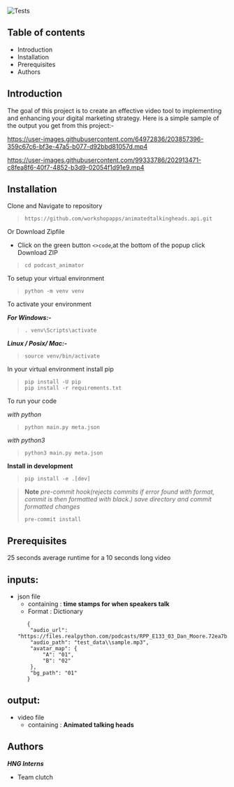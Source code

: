 
![Tests](https://github.com/nwizugbesamson/podcast_animator/actions/workflows/tests.yaml/badge.svg)
## Table of contents
- Introduction
- Installation
- Prerequisites
- Authors
## Introduction
The goal of this project is to create an effective video tool to implementing and enhancing your digital marketing strategy.
Here is a simple sample of the output you get from this project:-

https://user-images.githubusercontent.com/64972836/203857396-359c67c6-bf3e-47a5-b077-d92bbd81057d.mp4

https://user-images.githubusercontent.com/99333786/202913471-c8fea8f6-40f7-4852-b3d9-02054f1d91e9.mp4


## Installation
Clone and Navigate to repository
>`https://github.com/workshopapps/animatedtalkingheads.api.git`

Or Download Zipfile
   - Click on the green button `<>code`,at the bottom of the popup click Download ZIP 


>`cd podcast_animator`

To setup your virtual environment
>`python -m venv venv`

To activate your environment

***For Windows:-***
>`. venv\Scripts\activate`

***Linux / Posix/ Mac:-***
>`source venv/bin/activate`

In your virtual environment install pip
>`pip install -U pip`\
>`pip install -r requirements.txt`

To run your code

*with python*
>`python main.py meta.json`

*with python3*
>`python3 main.py meta.json`

**Install in development**
> `pip install -e .[dev]`

>**Note**
>*pre-commit hook(rejects commits if error found with format, commit is then formatted with black.) save directory and commit formatted changes*
>
>`pre-commit install`

## Prerequisites
25 seconds average runtime for a 10 seconds long video
## inputs:
- json file
   - containing : **time stamps for when speakers talk**
   - Format : Dictionary
   ~~~
      {
       "audio_url": "https://files.realpython.com/podcasts/RPP_E133_03_Dan_Moore.72ea7b2eed77.mp3",
       "audio_path": "test_data\\sample.mp3",
       "avatar_map": {
           "A": "01",
           "B": "02"
       },
       "bg_path": "01"
      }
   ~~~

## output: 
- video file
   - containing : **Animated talking heads**
## Authors
***HNG Interns***
- Team clutch

